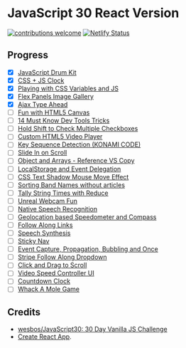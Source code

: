 # JavaScript 30 React Version

[![contributions welcome](https://img.shields.io/badge/contributions-welcome-brightgreen.svg?style=flat)](https://github.com/sinchang/javascript30-react/issues)
[![Netlify Status](https://api.netlify.com/api/v1/badges/415586a9-b519-4475-a7b2-a6f898acda92/deploy-status)](https://app.netlify.com/sites/javascript30-react/deploys)

## Progress

- [x] [JavaScript Drum Kit](https://javascript30-react.netlify.com/#/day1)
- [x] [CSS + JS Clock](https://javascript30-react.netlify.com/#/day2)
- [x] [Playing with CSS Variables and JS](https://javascript30-react.netlify.com/#/day3)
- [x] [Flex Panels Image Gallery](https://javascript30-react.netlify.com/#/day5)
- [x] [Ajax Type Ahead](https://javascript30-react.netlify.com/#/day6)
- [ ] [Fun with HTML5 Canvas](https://javascript30-react.netlify.com/#/day8)
- [ ] [14 Must Know Dev Tools Tricks](https://javascript30-react.netlify.com/#/day9)
- [ ] [Hold Shift to Check Multiple Checkboxes](https://javascript30-react.netlify.com/#/day10)
- [ ] [Custom HTML5 Video Player](https://javascript30-react.netlify.com/#/day11)
- [ ] [Key Sequence Detection (KONAMI CODE)](https://javascript30-react.netlify.com/#/day12)
- [ ] [Slide In on Scroll](https://javascript30-react.netlify.com/#/day13)
- [ ] [Object and Arrays - Reference VS Copy](https://javascript30-react.netlify.com/#/day14)
- [ ] [LocalStorage and Event Delegation](https://javascript30-react.netlify.com/#/day15)
- [ ] [CSS Text Shadow Mouse Move Effect](https://javascript30-react.netlify.com/#/day16)
- [ ] [Sorting Band Names without articles](https://javascript30-react.netlify.com/#/day17)
- [ ] [Tally String Times with Reduce](https://javascript30-react.netlify.com/#/day18)
- [ ] [Unreal Webcam Fun](https://javascript30-react.netlify.com/#/day19)
- [ ] [Native Speech Recognition](https://javascript30-react.netlify.com/#/day20)
- [ ] [Geolocation based Speedometer and Compass](https://javascript30-react.netlify.com/#/day21)
- [ ] [Follow Along Links](https://javascript30-react.netlify.com/#/day22)
- [ ] [Speech Synthesis](https://javascript30-react.netlify.com/#/day23)
- [ ] [Sticky Nav](https://javascript30-react.netlify.com/#/day24)
- [ ] [Event Capture, Propagation, Bubbling and Once](https://javascript30-react.netlify.com/#/day25)
- [ ] [Stripe Follow Along Dropdown](https://javascript30-react.netlify.com/#/day26)
- [ ] [Click and Drag to Scroll](https://javascript30-react.netlify.com/#/day27)
- [ ] [Video Speed Controller UI](https://javascript30-react.netlify.com/#/day28)
- [ ] [Countdown Clock](https://javascript30-react.netlify.com/#/day29)
- [ ] [Whack A Mole Game](https://javascript30-react.netlify.com/#/day30)

## Credits

- [wesbos/JavaScript30: 30 Day Vanilla JS Challenge](https://github.com/wesbos/JavaScript30)
- [Create React App](https://github.com/facebook/create-react-app).
